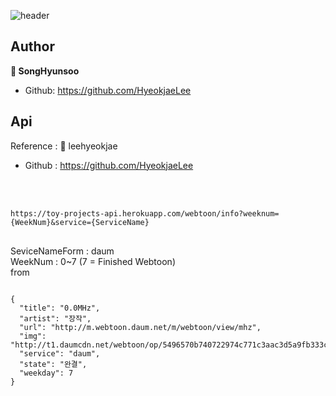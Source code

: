 ![header](https://capsule-render.vercel.app/api?type=slice&color=gradient&text=%20Webtoon-Hub%20%20&height=200&fontSize=100)
<br>
## Author
**👤 SongHyunsoo** <br>
- Github: <https://github.com/HyeokjaeLee><br>
## Api
Reference : 👤 leehyeokjae <br>
- Github : <https://github.com/HyeokjaeLee><br><br><br>

<pre>
<code>
https://toy-projects-api.herokuapp.com/webtoon/info?weeknum={WeekNum}&service={ServiceName}
</code>
</pre>
SeviceNameForm : daum <br>
WeekNum : 0~7 (7 = Finished Webtoon) <br>
from <br>
<pre>
<code>
{
  "title": "0.0MHz",
  "artist": "장작",
  "url": "http://m.webtoon.daum.net/m/webtoon/view/mhz",
  "img": "http://t1.daumcdn.net/webtoon/op/5496570b740722974c771c3aac3d5a9fb333c0c8",
  "service": "daum",
  "state": "완결",
  "weekday": 7
}
</code>
</pre>
